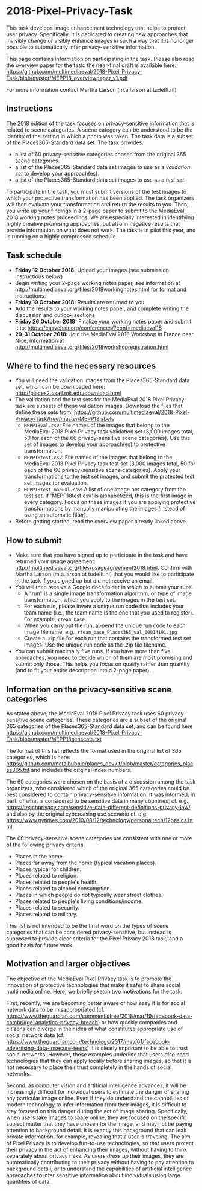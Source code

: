 # 2018-Pixel-Privacy-Task

This task develops image enhancement technology that helps to protect user privacy. Specifically, it is dedicated to creating new approaches that invisibly change or visibly enhance images in such a way that it is no longer possible to automatically infer privacy-sensitive information.

This page contains information on participating in the task. Please also read the overview paper for the task: the near-final draft is available here: 
https://github.com/multimediaeval/2018-Pixel-Privacy-Task/blob/master/MEPP18_overviewpaper_v1.pdf

For more information contact Martha Larson (m.a.larson at tudelft.nl)

## Instructions
The 2018 edition of the task focuses on privacy-sensitive information that is related to scene categories.
A scene category can be understood to be the identity of the setting in which a photo was taken.
The task data is a subset of the Places365-Standard data set.
The task provides:
* a list of 60 privacy-sensitive categories chosen from the original 365 scene categories.
* a list of the Places365-Standard data set images to use as a *validation set* to develop your approach(es).
* a list of the Places365-Standard data set images to use as a *test set*.

To participate in the task, you must submit versions of the test images to which your protective transformation has been applied. The task organizers will then evaluate your transformation and return the results to you. Then, you write up your findings in a 2-page paper to submit to the MediaEval 2018 working notes proceedings. We are especially interested in identifying highly creative promising approaches, but also in negative results that provide information on what does not work. The task is in pilot this year, and is running on a highly compressed schedule.

## Task schedule
* **Friday 12 October 2018:** Upload your images (see submission instructions below)
* Begin writing your 2-page working notes paper, see information at http://multimediaeval.org/files/2018workingnotes.html for format and instructions.
* **Friday 19 October 2018:** Results are returned to you
* Add the results to your working notes paper, and complete writing the discussion and outlook sections
* **Friday 26 October 2018:** Finalize your working notes paper and submit it to: https://easychair.org/conferences/?conf=mediaeval18
* **29-31 October 2018:** Join the MediaEval 2018 Workshop in France near Nice, information at http://multimediaeval.org/files/2018workshopregistration.html 

## Where to find the necessary resources
* You will need the validation images from the Places365-Standard data set, which can be downloaded here: http://places2.csail.mit.edu/download.html
* The validation and the test sets for the MediaEval 2018 Pixel Privacy task are subsets of these validation images. Download the files that define these sets from: https://github.com/multimediaeval/2018-Pixel-Privacy-Task/tree/master/MEPP18labels
  * `MEPP18val.csv`: File names of the images that belong to the MediaEval 2018 Pixel Privacy task validation set (3,000 images total, 50 for each of the 60 privacy-sensitive scene categories). Use this set of images to develop your approach(es) to protective transformation.
  * `MEPP18test.csv`: File names of the images that belong to the MediaEval 2018 Pixel Privacy task test set (3,000 images total, 50 for each of the 60 privacy-sensitive scene categories). Apply your transformations to the test set images, and submit the protected test set images for evaluation.
  * `MEPP18test_manual.csv`: A list of one image per category from the test set. If 'MEPP18test.csv' is alphabetized, this is the first image in every category. Focus on these images if you are applying protective transformations by manually manipulating the images (instead of using an automatic filter).
* Before getting started, read the overview paper already linked above.

## How to submit
* Make sure that you have signed up to participate in the task and have returned your usage agreement: http://multimediaeval.org/files/usageagreement2018.html. Confirm with Martha Larson (m.a.larson at tudelft.nl) that you would like to participate in the task if you signed up but did not receive an email.
* You will then receive a Google docs folder in which to submit your runs. 
  * A "run" is a single image transformation algorithm, or type of image transformation, which you apply to the images in the test set.
  * For each run, please invent a unique run code that includes your team name (i.e., the team name is the one that you used to register). For example, `rteam_base`. 
  * When you carry out the run, append the unique run code to each image filename, e.g., `rteam_base_Places365_val_00014191.jpg`
  * Create a .zip file for each run that contains the transformed test set images. Use the unique run code as the .zip file filename. 
* You can submit maximally five runs. If you have more than five approaches, you need to decide which of them are most promising and submit only those. This helps you focus on quality rather than quantity (and to fit your entire description into a 2-page paper).

## Information on the privacy-sensitive scene categories
As stated above, the MediaEval 2018 Pixel Privacy task uses 60 privacy-sensitive scene categories.
These categories are a subset of the original 365 categories of the Places365-Standard data set, and can be found here
https://github.com/multimediaeval/2018-Pixel-Privacy-Task/blob/master/MEPP18senscats.txt

The format of this list reflects the format used in the original list of 365 categories, which is here: https://github.com/metalbubble/places_devkit/blob/master/categories_places365.txt and includes the original index numbers.

The 60 categories were chosen on the basis of a discussion among the task organizers, who considered which of the original 365 categories could be best considered to contain privacy-sensitive information. It was informed, in part, of what is considered to be sensitive data in many countries, cf. e.g., https://teachprivacy.com/sensitive-data-different-definitions-privacy-law/ and also by the original cybercasing use scenario cf. e.g., https://www.nytimes.com/2010/08/12/technology/personaltech/12basics.html 

The 60 privacy-sensitive scene categories are consistent with one or more of the following privacy criteria. 

* Places in the home.
* Places far away from the home (typical vacation places).
* Places typical for children.
* Places related to religion.
* Places related to people's health.
* Places related to alcohol consumption.
* Places in which people do not typically wear street clothes.
* Places related to people's living conditions/income.
* Places related to security.
* Places related to military.

This list is not intended to be the final word on the types of scene categories that can be considered privacy-sensitive, but instead is supposed to provide clear criteria for the Pixel Privacy 2018 task, and a good basis for future work.

## Motivation and larger objectives
The objective of the MediaEval Pixel Privacy task is to promote the innovation of protective technologies that make it safer to share social multimedia online. Here, we briefly sketch two motivations for the task.

First, recently, we are becoming better aware of how easy it is for social network data to be misappropriated (cf. https://www.theguardian.com/commentisfree/2018/mar/19/facebook-data-cambridge-analytica-privacy-breach) or how quickly companies and citizens can diverge in their idea of what constitutes appropriate use of social network data (cf. https://www.theguardian.com/technology/2017/may/01/facebook-advertising-data-insecure-teens)
It is clearly important to be able to trust social networks.
However, these examples underline that users *also* need technologies that they can apply locally before sharing images, so that it is not necessary to place their trust completely in the hands of social networks.

Second, as computer vision and artificial intelligence advances, it will be increasingly difficult for individual users to estimate the danger of sharing any particular image online.
Even if they do understand the capabilities of modern technology to infer information from their images, it is difficult to stay focused on this danger during the act of image sharing.
Specifically, when users take images to share online, they are focused on the specific subject matter that they have chosen for the image, and may not be paying attention to background detail.
It is exactly this background that can leak private information, for example, revealing that a user is traveling.
The aim of Pixel Privacy is to develop fun-to-use technologies, so that users protect their privacy in the act of enhancing their images, without having to think separately about privacy risks.
As users *dress up* their images, they are automatically contributing to their privacy without having to pay attention to background detail, or to understand the capabilities of artificial intelligence approaches to infer sensitive information about individuals using large quantities of data.
